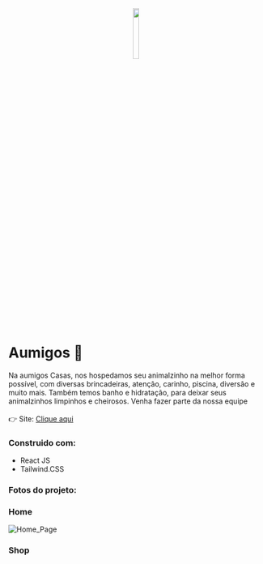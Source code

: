 <div align='center'>
 <img style="width:16%" src='https://github.com/davimgfx/aumigos/assets/118557337/323d281f-cd71-4164-9de4-4444c6b7409f'/>
</div>

# Aumigos 🐶

Na aumigos Casas, nos hospedamos seu animalzinho na melhor forma possível,
com diversas brincadeiras, atenção, carinho, piscina, diversão e muito mais.
Também temos banho e hidratação, para deixar seus animalzinhos limpinhos e cheirosos.
Venha fazer parte da nossa equipe 
<br />
<br />
👉 Site: [Clique aqui](https://aumigos-casa.vercel.app/)


### Construido com:

- React JS <br>
- Tailwind.CSS  <br>

### Fotos do projeto:
### Home
![Home_Page](https://github.com/davimgfx/aumigos/assets/118557337/fb72ad0d-5424-461d-b418-a4dd529caf96)

### Shop
